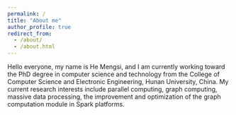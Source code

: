 ```yaml
---
permalink: /
title: "About me"
author_profile: true
redirect_from: 
  - /about/
  - /about.html
---
```


Hello everyone, my name is He Mengsi, and I am currently working toward the PhD degree in computer science and technology from the College of Computer Science and Electronic Engineering, Hunan University, China. My current research interests include parallel computing, graph computing, massive data processing, the improvement and optimization of the graph computation module in Spark platforms.

